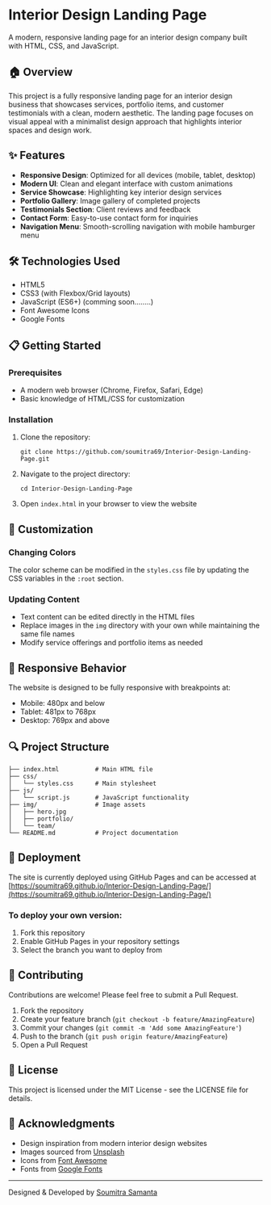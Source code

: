 # Interior Design Landing Page

A modern, responsive landing page for an interior design company built with HTML, CSS, and JavaScript.


## 🏠 Overview

This project is a fully responsive landing page for an interior design business that showcases services, portfolio items, and customer testimonials with a clean, modern aesthetic. The landing page focuses on visual appeal with a minimalist design approach that highlights interior spaces and design work.

## ✨ Features

- **Responsive Design**: Optimized for all devices (mobile, tablet, desktop)
- **Modern UI**: Clean and elegant interface with custom animations
- **Service Showcase**: Highlighting key interior design services
- **Portfolio Gallery**: Image gallery of completed projects
- **Testimonials Section**: Client reviews and feedback
- **Contact Form**: Easy-to-use contact form for inquiries
- **Navigation Menu**: Smooth-scrolling navigation with mobile hamburger menu

## 🛠️ Technologies Used

- HTML5
- CSS3 (with Flexbox/Grid layouts)
- JavaScript (ES6+) (comming soon........)
- Font Awesome Icons
- Google Fonts

## 📋 Getting Started

### Prerequisites

- A modern web browser (Chrome, Firefox, Safari, Edge)
- Basic knowledge of HTML/CSS for customization

### Installation

1. Clone the repository:
   ```
   git clone https://github.com/soumitra69/Interior-Design-Landing-Page.git
   ```

2. Navigate to the project directory:
   ```
   cd Interior-Design-Landing-Page
   ```

3. Open `index.html` in your browser to view the website

## 🔧 Customization

### Changing Colors

The color scheme can be modified in the `styles.css` file by updating the CSS variables in the `:root` section.

### Updating Content

- Text content can be edited directly in the HTML files
- Replace images in the `img` directory with your own while maintaining the same file names
- Modify service offerings and portfolio items as needed

## 📱 Responsive Behavior

The website is designed to be fully responsive with breakpoints at:
- Mobile: 480px and below
- Tablet: 481px to 768px
- Desktop: 769px and above

## 🔍 Project Structure

```
├── index.html          # Main HTML file
├── css/
│   └── styles.css      # Main stylesheet
├── js/
│   └── script.js       # JavaScript functionality
├── img/                # Image assets
│   ├── hero.jpg
│   ├── portfolio/
│   └── team/
└── README.md           # Project documentation
```

## 🚀 Deployment

The site is currently deployed using GitHub Pages and can be accessed at [https://soumitra69.github.io/Interior-Design-Landing-Page/](https://soumitra69.github.io/Interior-Design-Landing-Page/)

### To deploy your own version:

1. Fork this repository
2. Enable GitHub Pages in your repository settings
3. Select the branch you want to deploy from

## 🤝 Contributing

Contributions are welcome! Please feel free to submit a Pull Request.

1. Fork the repository
2. Create your feature branch (`git checkout -b feature/AmazingFeature`)
3. Commit your changes (`git commit -m 'Add some AmazingFeature'`)
4. Push to the branch (`git push origin feature/AmazingFeature`)
5. Open a Pull Request

## 📄 License

This project is licensed under the MIT License - see the LICENSE file for details.

## 👏 Acknowledgments

- Design inspiration from modern interior design websites
- Images sourced from [Unsplash](https://unsplash.com)
- Icons from [Font Awesome](https://fontawesome.com)
- Fonts from [Google Fonts](https://fonts.google.com)

---

Designed & Developed by [Soumitra Samanta](https://github.com/soumitra69)
